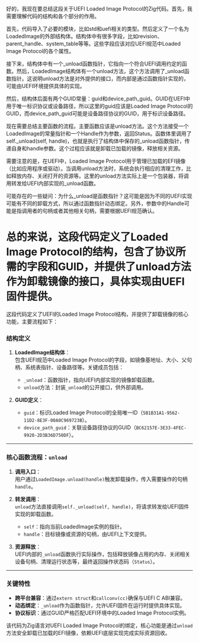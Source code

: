 好的，我现在要总结这段关于UEFI Loaded Image Protocol的Zig代码。首先，我需要理解代码的结构和各个部分的作用。

首先，代码导入了必要的模块，比如std和uefi相关的类型。然后定义了一个名为LoadedImage的外部结构体。结构体中有很多字段，比如revision、parent_handle、system_table等等。这些字段应该对应UEFI规范中Loaded Image Protocol的各个属性。

接下来，结构体中有一个_unload函数指针，它指向一个符合UEFI调用约定的函数。然后，LoadedImage结构体有一个unload方法，这个方法调用了_unload函数指针。这说明unload方法是对外提供的接口，而内部是通过函数指针实现的，可能由UEFI环境提供具体的实现。

然后，结构体后面有两个GUID常量：guid和device_path_guid。GUID在UEFI中用于唯一标识协议或设备路径，所以这里的guid应该是Loaded Image Protocol的GUID，而device_path_guid可能是设备路径协议的GUID，用于标识设备路径。

现在需要总结主要函数的流程。主要函数应该是unload方法。这个方法接受一个LoadedImage的常量指针和一个Handle作为参数，返回Status。函数体里调用了self._unload(self, handle)，也就是执行了结构体中保存的_unload函数指针，传递自身和handle参数。这个过程应该就是卸载已加载的镜像，释放相关资源。

需要注意的是，在UEFI中，Loaded Image Protocol用于管理已加载的EFI镜像（比如应用程序或驱动）。当调用unload方法时，系统会执行相应的清理工作，比如释放内存、关闭打开的资源等。这里的unload方法实际上是一个包装器，将调用转发给UEFI内部实现的_unload函数。

可能存在的一些疑问：为什么_unload是函数指针？这可能是因为不同的UEFI实现可能有不同的卸载方式，所以通过函数指针动态绑定。另外，参数中的Handle可能是指调用者的句柄或者其他相关句柄，需要根据UEFI规范确认。

总的来说，这段代码定义了Loaded Image Protocol的结构，包含了协议所需的字段和GUID，并提供了unload方法作为卸载镜像的接口，具体实现由UEFI固件提供。
================================================
这段代码定义了UEFI的Loaded Image Protocol结构，并提供了卸载镜像的核心功能，主要流程如下：

### 结构定义
1. **LoadedImage结构体**：  
   包含UEFI规范中Loaded Image Protocol的字段，如镜像基地址、大小、父句柄、系统表指针、设备路径等。关键成员包括：
   - `_unload`：函数指针，指向UEFI内部实现的镜像卸载函数。
   - `unload`方法：封装`_unload`的公开接口，供外部调用。

2. **GUID定义**：  
   - `guid`：标识Loaded Image Protocol的全局唯一ID（`5B1B31A1-9562-11D2-8E3F-00A0C969723B`）。  
   - `device_path_guid`：关联设备路径协议的GUID（`BC62157E-3E33-4FEC-9920-2D3B36D750DF`）。

---

### 核心函数流程：`unload`
1. **调用入口**：  
   用户通过`LoadedImage.unload(handle)`触发卸载操作，传入需要操作的句柄`handle`。

2. **转发调用**：  
   `unload`方法直接调用`self._unload(self, handle)`，将请求转发给UEFI固件实现的卸载函数。  
   - `self`：指向当前LoadedImage实例的指针。  
   - `handle`：目标镜像或资源的句柄，由UEFI上下文提供。

3. **资源释放**：  
   UEFI内部的`_unload`函数执行实际操作，包括释放镜像占用的内存、关闭相关设备句柄、清理运行状态等，最终返回操作状态码（`Status`）。

---

### 关键特性
- **跨平台兼容**：通过`extern struct`和`callconv(cc)`确保与UEFI C ABI兼容。  
- **动态绑定**：`_unload`作为函数指针，允许UEFI固件在运行时提供具体实现。  
- **协议标识**：通过GUID严格匹配UEFI环境中的Loaded Image Protocol实例。

该代码为Zig语言对UEFI Loaded Image Protocol的绑定，核心功能是通过`unload`方法安全卸载已加载的EFI镜像，依赖UEFI底层实现完成实际资源回收。